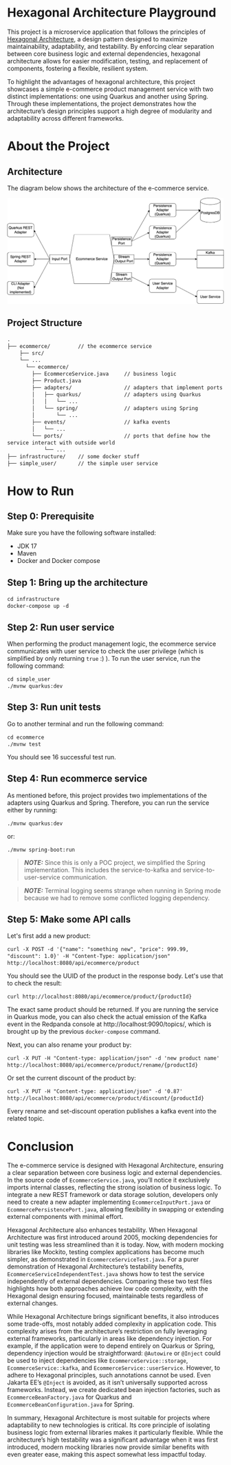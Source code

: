 # Hexagonal Architecture Playground

This project is a microservice application that follows the principles of [Hexagonal Architecture](https://alistair.cockburn.us/hexagonal-architecture/), a design pattern designed to maximize maintainability, adaptability, and testability. By enforcing clear separation between core business logic and external dependencies, hexagonal architecture allows for easier modification, testing, and replacement of components, fostering a flexible, resilient system.

To highlight the advantages of hexagonal architecture, this project showcases a simple e-commerce product management service with two distinct implementations: one using Quarkus and another using Spring. Through these implementations, the project demonstrates how the architecture’s design principles support a high degree of modularity and adaptability across different frameworks.

# About the Project

## Architecture

The diagram below shows the architecture of the e-commerce service.

![architecture](./architecture.png)

## Project Structure

```
.
├── ecommerce/         // the ecommerce service
    ├── src/
    └── ...
      └── ecommerce/
        ├── EcommerceService.java     // business logic
        ├── Product.java
        ├── adapters/                 // adapters that implement ports
        │   ├── quarkus/              // adapters using Quarkus
        │   │   └── ...
        │   └── spring/               // adapters using Spring
        │       └── ...
        ├── events/                   // kafka events
        │   └── ...
        └── ports/                    // ports that define how the service interact with outside world
            └── ...
├── infrastructure/    // some docker stuff
├── simple_user/       // the simple user service
```

# How to Run

## Step 0: Prerequisite

Make sure you have the following software installed:

* JDK 17 
* Maven
* Docker and Docker compose

## Step 1: Bring up the architecture

```shell script
cd infrastructure
docker-compose up -d
```

## Step 2: Run user service

When performing the product management logic, the ecommerce service communicates with user service to check the user privilege (which is simplified by only returning `true` :) ). To run the user service, run the following command: 

```shell script
cd simple_user
./mvnw quarkus:dev
```

## Step 3: Run unit tests

Go to another terminal and run the following command:

```shell script
cd ecommerce
./mvnw test
```

You should see 16 successful test run.

## Step 4: Run ecommerce service

As mentioned before, this project provides two implementations of the adapters using Quarkus and Spring. Therefore, you can run the service either by running:

```shell script
./mvnw quarkus:dev
```

or:

```shell script
./mvnw spring-boot:run
```

> **_NOTE:_**  Since this is only a POC project, we simplified the Spring implementation. This includes the service-to-kafka and service-to-user-service communication. 

> **_NOTE:_**  Terminal logging seems strange when running in Spring mode because we had to remove some conflicted logging dependency.

## Step 5: Make some API calls

Let's first add a new product:

```shell script
curl -X POST -d '{"name": "something new", "price": 999.99, "discount": 1.0}' -H "Content-Type: application/json" http://localhost:8080/api/ecommerce/product
```

You should see the UUID of the product in the response body. Let's use that to check the result:

```shell script
curl http://localhost:8080/api/ecommerce/product/{productId}
```

The exact same product should be returned. If you are running the service in Quarkus mode, you can also check the actual emission of the Kafka event in the Redpanda console at http://localhost:9090/topics/, which is brought up by the previous `docker-compose` command.

Next, you can also rename your product by:

```shell script
curl -X PUT -H "Content-type: application/json" -d 'new product name' http://localhost:8080/api/ecommerce/product/rename/{productId}
```

Or set the current discount of the product by:

```shell script
curl -X PUT -H "Content-type: application/json" -d '0.87' http://localhost:8080/api/ecommerce/product/discount/{productId}
```

Every rename and set-discount operation publishes a kafka event into the related topic.

# Conclusion

The e-commerce service is designed with Hexagonal Architecture, ensuring a clear separation between core business logic and external dependencies. In the source code of `EcommerceService.java`, you’ll notice it exclusively imports internal classes, reflecting the strong isolation of business logic. To integrate a new REST framework or data storage solution, developers only need to create a new adapter implementing `EcommerceInputPort.java` or `EcommercePersistencePort.java`, allowing flexibility in swapping or extending external components with minimal effort.

Hexagonal Architecture also enhances testability. When Hexagonal Architecture was first introduced around 2005, mocking dependencies for unit testing was less streamlined than it is today. Now, with modern mocking libraries like Mockito, testing complex applications has become much simpler, as demonstrated in `EcommerceServiceTest.java`. For a purer demonstration of Hexagonal Architecture’s testability benefits, `EcommerceServiceIndependentTest.java` shows how to test the service independently of external dependencies. Comparing these two test files highlights how both approaches achieve low code complexity, with the Hexagonal design ensuring focused, maintainable tests regardless of external changes.

While Hexagonal Architecture brings significant benefits, it also introduces some trade-offs, most notably added complexity in application code. This complexity arises from the architecture’s restriction on fully leveraging external frameworks, particularly in areas like dependency injection. For example, if the application were to depend entirely on Quarkus or Spring, dependency injection would be straightforward: `@Autowire` or `@Inject` could be used to inject dependencies like `EcommerceService::storage`, `EcommerceService::kafka`, and `EcommerceService::userService`. However, to adhere to Hexagonal principles, such annotations cannot be used. Even Jakarta EE’s `@Inject` is avoided, as it isn’t universally supported across frameworks. Instead, we create dedicated bean injection factories, such as `EcommerceBeanFactory.java` for Quarkus and `EcommerceBeanConfiguration.java` for Spring.

In summary, Hexagonal Architecture is most suitable for projects where adaptability to new technologies is critical. Its core principle of isolating business logic from external libraries makes it particularly flexible. While the architecture’s high testability was a significant advantage when it was first introduced, modern mocking libraries now provide similar benefits with even greater ease, making this aspect somewhat less impactful today.